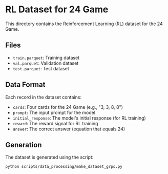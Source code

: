 # RL Dataset for 24 Game

This directory contains the Reinforcement Learning (RL) dataset for the 24 Game.

## Files

- `train.parquet`: Training dataset
- `val.parquet`: Validation dataset
- `test.parquet`: Test dataset

## Data Format

Each record in the dataset contains:
- `cards`: Four cards for the 24 Game (e.g., "3, 3, 8, 8")
- `prompt`: The input prompt for the model
- `initial_response`: The model's initial response (for RL training)
- `reward`: The reward signal for RL training
- `answer`: The correct answer (equation that equals 24)

## Generation

The dataset is generated using the script:
```bash
python scripts/data_processing/make_dataset_grpo.py
```
